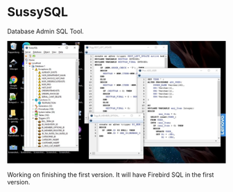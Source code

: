 # SussySQL

Database Admin SQL Tool.

![Image of Yaktocat](https://github.com/Fantablup/sussysql/blob/main/3.jpg)

Working on finishing the first version.
It will have Firebird SQL in the first version.
